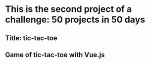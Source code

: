 # This is the second project of a challenge: **50 projects in 50 days**

## **Title:** tic-tac-toe

## Game of tic-tac-toe with **Vue.js**
